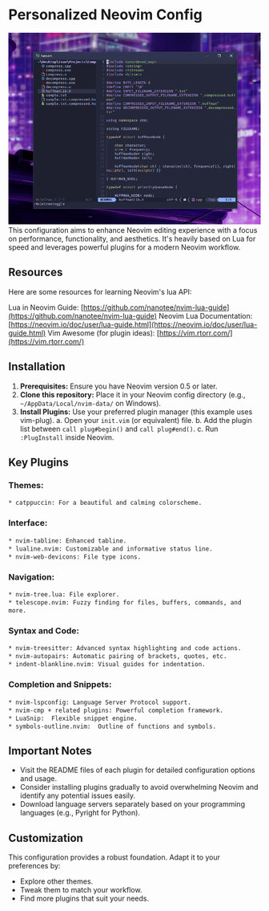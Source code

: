 # Personalized Neovim Config
![myscreenshot](screenshot.png)
This configuration aims to enhance Neovim editing experience with a focus on performance, functionality, and aesthetics. It's heavily based on Lua for speed and leverages powerful plugins for a modern Neovim workflow.

## Resources
Here are some resources for learning Neovim's lua API:

Lua in Neovim Guide: [https://github.com/nanotee/nvim-lua-guide](https://github.com/nanotee/nvim-lua-guide)
Neovim Lua Documentation: [https://neovim.io/doc/user/lua-guide.html](https://neovim.io/doc/user/lua-guide.html)
Vim Awesome (for plugin ideas): [https://vim.rtorr.com/](https://vim.rtorr.com/)

## Installation

1. **Prerequisites:** Ensure you have Neovim version 0.5 or later.
2. **Clone this repository:** Place it in your Neovim config directory (e.g., `~/AppData/Local/nvim-data/` on Windows).
3. **Install Plugins:** Use your preferred plugin manager (this example uses vim-plug).
    a. Open your `init.vim` (or equivalent) file.
    b. Add the plugin list between `call plug#begin()` and `call plug#end()`.
    c. Run `:PlugInstall` inside Neovim.

## Key Plugins

### Themes:
    * catppuccin: For a beautiful and calming colorscheme.

### Interface:
    * nvim-tabline: Enhanced tabline.
    * lualine.nvim: Customizable and informative status line.
    * nvim-web-devicons: File type icons.

### Navigation:
    * nvim-tree.lua: File explorer.
    * telescope.nvim: Fuzzy finding for files, buffers, commands, and more.
    
### Syntax and Code:
    * nvim-treesitter: Advanced syntax highlighting and code actions.
    * nvim-autopairs: Automatic pairing of brackets, quotes, etc.
    * indent-blankline.nvim: Visual guides for indentation.

### Completion and Snippets:
    * nvim-lspconfig: Language Server Protocol support.
    * nvim-cmp + related plugins: Powerful completion framework.
    * LuaSnip:  Flexible snippet engine.
    * symbols-outline.nvim:  Outline of functions and symbols.

## Important Notes

* Visit the README files of each plugin for detailed configuration options and usage.
* Consider installing plugins gradually to avoid overwhelming Neovim and identify any potential issues easily.
* Download language servers separately based on your programming languages (e.g., Pyright for Python).

## Customization

This configuration provides a robust foundation. Adapt it to your preferences by:

* Explore other themes.
* Tweak them to match your workflow.
* Find more plugins that suit your needs.
